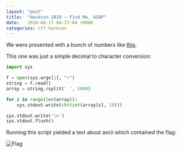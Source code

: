 ```yaml
---
layout: "post"
title:  "Hackcon 2018 – Find Me, ASAP"
date:   2018-08-17 04:27:04 +0000
categories: ctf hackcon
---
```


We were presented with a bunch of numbers like [this](https://pastebin.com/gWZr5pz9).

This one was just a simple decimal to character conversion:

```python
import sys

f = open(sys.argv[1], "r")
string = f.read()
array = string.rsplit(' ', 5000)

for z in range(len(array)):
    sys.stdout.write(chr(int(array[z], 10)))

sys.stdout.write('\n')
sys.stdout.flush()
```

Running this script yielded a text about ascii which contained the flag: 

![Flag]({{site.baseurl}}/assets/ctf/hackcon/findMe/flag.png)
